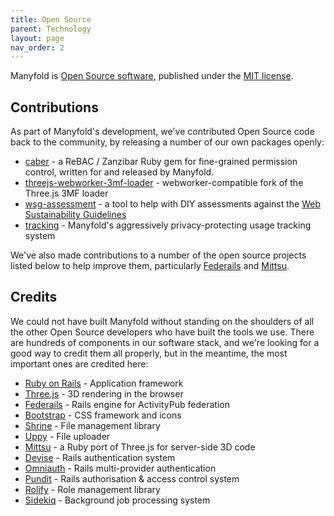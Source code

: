 ```yaml
---
title: Open Source
parent: Technology
layout: page
nav_order: 2
---
```


Manyfold is [Open Source software](https://opensource.org/osd), published under the [MIT license](https://github.com/manyfold3d/manyfold/?tab=MIT-1-ov-file#readme).


## Contributions

As part of Manyfold's development, we've contributed Open Source code back to the community, by releasing a number of our own packages openly:

* [caber](https://github.com/manyfold3d/caber) - a ReBAC / Zanzibar Ruby gem for fine-grained permission control, written for and released by Manyfold.
* [threejs-webworker-3mf-loader](https://github.com/manyfold3d/threejs-webworker-3mf-loader) - webworker-compatible fork of the Three.js 3MF loader
* [wsg-assessment](https://github.com/manyfold3d/wsg-assessment) - a tool to help with DIY assessments against the [Web Sustainability Guidelines](https://w3c.github.io/sustyweb/)
* [tracking](https://github.com/manyfold3d/tracking) - Manyfold's aggressively privacy-protecting usage tracking system

We've also made contributions to a number of the open source projects listed below to help improve them, particularly [Federails](https://gitlab.com/experimentslabs/federails) and [Mittsu](https://github.com/daninithepanini/mittsu).

## Credits

We could not have built Manyfold without standing on the shoulders of all the other Open Source developers who have built the tools we use. There are hundreds of components in our software stack, and we're looking for a good way to credit them all properly, but in the meantime, the most important ones are credited here:

* [Ruby on Rails](https://rubyonrails.org) - Application framework
* [Three.js](https://threejs.org) - 3D rendering in the browser
* [Federails](https://gitlab.com/experimentslabs/federails) - Rails engine for ActivityPub federation
* [Bootstrap](https://getbootstrap.com) - CSS framework and icons
* [Shrine](https://shrinerb.com) - File management library
* [Uppy](https://uppy.io/) - File uploader
* [Mittsu](https://github.com/daninithepanini/mittsu) - a Ruby port of Three.js for server-side 3D code
* [Devise](https://github.com/heartcombo/devise) - Rails authentication system
* [Omniauth](https://github.com/heartcombo/devise) - Rails multi-provider authentication
* [Pundit](https://github.com/varvet/pundit) - Rails authorisation & access control system
* [Rolify](https://github.com/RolifyCommunity/rolify) - Role management library
* [Sidekiq](https://sidekiq.org/) - Background job processing system
